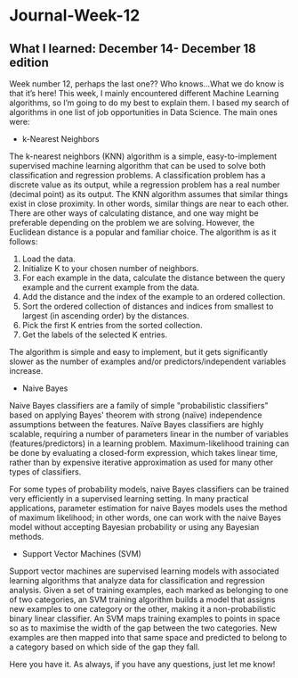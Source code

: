 # Journal-Week-12

## What I learned: December 14- December 18 edition

Week number 12, perhaps the last one?? Who knows...What we do know is that it’s here! This week, I mainly encountered different Machine Learning algorithms, so I’m going to do my best to explain them. I based my search of algorithms in one list of job opportunities in Data Science. The main ones were:

* k-Nearest Neighbors

The k-nearest neighbors (KNN) algorithm is a simple, easy-to-implement supervised machine learning algorithm that can be used to solve both classification and regression problems. A classification problem has a discrete value as its output, while a regression problem has a real number (decimal point) as its output. The KNN algorithm assumes that similar things exist in close proximity. In other words, similar things are near to each other. There are other ways of calculating distance, and one way might be preferable depending on the problem we are solving. However, the Euclidean distance is a popular and familiar choice. The algorithm is as it follows:

1. Load the data.
2. Initialize K to your chosen number of neighbors.
3. For each example in the data, calculate the distance between the query example and the current example from the data.
4. Add the distance and the index of the example to an ordered collection.
5. Sort the ordered collection of distances and indices from smallest to largest (in ascending order) by the distances.
6. Pick the first K entries from the sorted collection.
7. Get the labels of the selected K entries.

The algorithm is simple and easy to implement, but it gets significantly slower as the number of examples and/or predictors/independent variables increase.

* Naive Bayes

Naive Bayes classifiers are a family of simple "probabilistic classifiers" based on applying Bayes' theorem with strong (naïve) independence assumptions between the features. Naïve Bayes classifiers are highly scalable, requiring a number of parameters linear in the number of variables (features/predictors) in a learning problem. Maximum-likelihood training can be done by evaluating a closed-form expression, which takes linear time, rather than by expensive iterative approximation as used for many other types of classifiers. 

For some types of probability models, naive Bayes classifiers can be trained very efficiently in a supervised learning setting. In many practical applications, parameter estimation for naive Bayes models uses the method of maximum likelihood; in other words, one can work with the naive Bayes model without accepting Bayesian probability or using any Bayesian methods.

* Support Vector Machines (SVM)

Support vector machines are supervised learning models with associated learning algorithms that analyze data for classification and regression analysis. Given a set of training examples, each marked as belonging to one of two categories, an SVM training algorithm builds a model that assigns new examples to one category or the other, making it a non-probabilistic binary linear classifier. An SVM maps training examples to points in space so as to maximise the width of the gap between the two categories. New examples are then mapped into that same space and predicted to belong to a category based on which side of the gap they fall.

Here you have it. As always, if you have any questions, just let me know!
